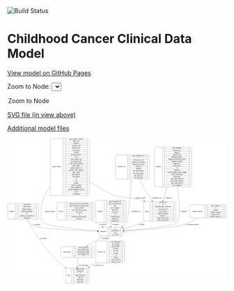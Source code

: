 <link rel='stylesheet' href="assets/style.css">
<link rel='stylesheet' href="https://unpkg.com/leaflet@1.5.1/dist/leaflet.css" integrity="sha512-xwE/Az9zrjBIphAcBb3F6JVqxf46+CDLwfLMHloNu6KEQCAWi6HcDUbeOfBIptF7tcCzusKFjFw2yuvEpDL9wQ==" crossorigin="">
<script type="text/javascript" src="https://code.jquery.com/jquery-3.2.1.min.js"></script>
<script type="text/javascript"  src="https://unpkg.com/leaflet@1.5.1/dist/leaflet.js"></script>
<script type="text/javascript" src="assets/actions.js"></script>

![Build Status](https://github.com/CBIIT/c3d-model/actions/workflows/model-test-and-deploy.yml/badge.svg)

# Childhood Cancer Clinical Data Model

[View model on GitHub Pages](https://cbiit.github.io/c3d-model/)


Zoom to Node: <select id="node_select">
  <option value="">Zoom to Node</option>
</select>
<div id="model"></div>

<p>
<a href="./model-desc/c3d-model.svg">SVG file (in view above)</a>
<p>
<a href="./model-desc">Additional model files</a>
<div id='graph' style='display:off;'>
<svg width="2298pt" height="1528pt"
 viewBox="0.00 0.00 2298.00 1528.00" xmlns="http://www.w3.org/2000/svg" xmlns:xlink="http://www.w3.org/1999/xlink">
<g id="graph0" class="graph" transform="scale(1 1) rotate(0) translate(4 1524)">
<title>Perl</title>
<polygon fill="#ffffff" stroke="transparent" points="-4,4 -4,-1524 2294,-1524 2294,4 -4,4"/>
<!-- synonym -->
<g id="node1" class="node">
<title>synonym</title>
<path fill="none" stroke="#000000" d="M12,-674C12,-674 313,-674 313,-674 319,-674 325,-680 325,-686 325,-686 325,-823 325,-823 325,-829 319,-835 313,-835 313,-835 12,-835 12,-835 6,-835 0,-829 0,-823 0,-823 0,-686 0,-686 0,-680 6,-674 12,-674"/>
<text text-anchor="middle" x="40" y="-750.8" font-family="Times,serif" font-size="14.00" fill="#000000">synonym</text>
<polyline fill="none" stroke="#000000" points="80,-674 80,-835 "/>
<text text-anchor="middle" x="90.5" y="-750.8" font-family="Times,serif" font-size="14.00" fill="#000000"> </text>
<polyline fill="none" stroke="#000000" points="101,-674 101,-835 "/>
<text text-anchor="middle" x="202.5" y="-819.8" font-family="Times,serif" font-size="14.00" fill="#000000">associated_id</text>
<polyline fill="none" stroke="#000000" points="101,-812 304,-812 "/>
<text text-anchor="middle" x="202.5" y="-796.8" font-family="Times,serif" font-size="14.00" fill="#000000">data_location</text>
<polyline fill="none" stroke="#000000" points="101,-789 304,-789 "/>
<text text-anchor="middle" x="202.5" y="-773.8" font-family="Times,serif" font-size="14.00" fill="#000000">domain_category</text>
<polyline fill="none" stroke="#000000" points="101,-766 304,-766 "/>
<text text-anchor="middle" x="202.5" y="-750.8" font-family="Times,serif" font-size="14.00" fill="#000000">domain_description</text>
<polyline fill="none" stroke="#000000" points="101,-743 304,-743 "/>
<text text-anchor="middle" x="202.5" y="-727.8" font-family="Times,serif" font-size="14.00" fill="#000000">id</text>
<polyline fill="none" stroke="#000000" points="101,-720 304,-720 "/>
<text text-anchor="middle" x="202.5" y="-704.8" font-family="Times,serif" font-size="14.00" fill="#000000">repository_of_synonym_id</text>
<polyline fill="none" stroke="#000000" points="101,-697 304,-697 "/>
<text text-anchor="middle" x="202.5" y="-681.8" font-family="Times,serif" font-size="14.00" fill="#000000">synonym_id</text>
<polyline fill="none" stroke="#000000" points="304,-674 304,-835 "/>
<text text-anchor="middle" x="314.5" y="-750.8" font-family="Times,serif" font-size="14.00" fill="#000000"> </text>
</g>
<!-- study -->
<g id="node2" class="node">
<title>study</title>
<path fill="none" stroke="#000000" d="M622,-.5C622,-.5 841,-.5 841,-.5 847,-.5 853,-6.5 853,-12.5 853,-12.5 853,-149.5 853,-149.5 853,-155.5 847,-161.5 841,-161.5 841,-161.5 622,-161.5 622,-161.5 616,-161.5 610,-155.5 610,-149.5 610,-149.5 610,-12.5 610,-12.5 610,-6.5 616,-.5 622,-.5"/>
<text text-anchor="middle" x="638" y="-77.3" font-family="Times,serif" font-size="14.00" fill="#000000">study</text>
<polyline fill="none" stroke="#000000" points="666,-.5 666,-161.5 "/>
<text text-anchor="middle" x="676.5" y="-77.3" font-family="Times,serif" font-size="14.00" fill="#000000"> </text>
<polyline fill="none" stroke="#000000" points="687,-.5 687,-161.5 "/>
<text text-anchor="middle" x="759.5" y="-146.3" font-family="Times,serif" font-size="14.00" fill="#000000">dbgap_accession</text>
<polyline fill="none" stroke="#000000" points="687,-138.5 832,-138.5 "/>
<text text-anchor="middle" x="759.5" y="-123.3" font-family="Times,serif" font-size="14.00" fill="#000000">external_url</text>
<polyline fill="none" stroke="#000000" points="687,-115.5 832,-115.5 "/>
<text text-anchor="middle" x="759.5" y="-100.3" font-family="Times,serif" font-size="14.00" fill="#000000">id</text>
<polyline fill="none" stroke="#000000" points="687,-92.5 832,-92.5 "/>
<text text-anchor="middle" x="759.5" y="-77.3" font-family="Times,serif" font-size="14.00" fill="#000000">study_description</text>
<polyline fill="none" stroke="#000000" points="687,-69.5 832,-69.5 "/>
<text text-anchor="middle" x="759.5" y="-54.3" font-family="Times,serif" font-size="14.00" fill="#000000">study_id</text>
<polyline fill="none" stroke="#000000" points="687,-46.5 832,-46.5 "/>
<text text-anchor="middle" x="759.5" y="-31.3" font-family="Times,serif" font-size="14.00" fill="#000000">study_name</text>
<polyline fill="none" stroke="#000000" points="687,-23.5 832,-23.5 "/>
<text text-anchor="middle" x="759.5" y="-8.3" font-family="Times,serif" font-size="14.00" fill="#000000">study_status</text>
<polyline fill="none" stroke="#000000" points="832,-.5 832,-161.5 "/>
<text text-anchor="middle" x="842.5" y="-77.3" font-family="Times,serif" font-size="14.00" fill="#000000"> </text>
</g>
<!-- synonym&#45;&gt;study -->
<g id="edge8" class="edge">
<title>synonym&#45;&gt;study</title>
<path fill="none" stroke="#000000" d="M200.1692,-673.9209C211.6288,-651.4398 224.8321,-627.3394 238.5,-606 358.3394,-418.8974 386.9687,-366.6183 547.5,-213 564.152,-197.065 582.8268,-181.506 601.7245,-166.9863"/>
<polygon fill="#000000" stroke="#000000" points="603.985,-169.6645 609.832,-160.8292 599.7514,-164.0899 603.985,-169.6645"/>
<text text-anchor="middle" x="373" y="-465.8" font-family="Times,serif" font-size="14.00" fill="#000000">of_synonym</text>
</g>
<!-- participant -->
<g id="node6" class="node">
<title>participant</title>
<path fill="none" stroke="#000000" d="M965,-495.5C965,-495.5 1196,-495.5 1196,-495.5 1202,-495.5 1208,-501.5 1208,-507.5 1208,-507.5 1208,-575.5 1208,-575.5 1208,-581.5 1202,-587.5 1196,-587.5 1196,-587.5 965,-587.5 965,-587.5 959,-587.5 953,-581.5 953,-575.5 953,-575.5 953,-507.5 953,-507.5 953,-501.5 959,-495.5 965,-495.5"/>
<text text-anchor="middle" x="1001" y="-537.8" font-family="Times,serif" font-size="14.00" fill="#000000">participant</text>
<polyline fill="none" stroke="#000000" points="1049,-495.5 1049,-587.5 "/>
<text text-anchor="middle" x="1059.5" y="-537.8" font-family="Times,serif" font-size="14.00" fill="#000000"> </text>
<polyline fill="none" stroke="#000000" points="1070,-495.5 1070,-587.5 "/>
<text text-anchor="middle" x="1128.5" y="-572.3" font-family="Times,serif" font-size="14.00" fill="#000000">id</text>
<polyline fill="none" stroke="#000000" points="1070,-564.5 1187,-564.5 "/>
<text text-anchor="middle" x="1128.5" y="-549.3" font-family="Times,serif" font-size="14.00" fill="#000000">participant_id</text>
<polyline fill="none" stroke="#000000" points="1070,-541.5 1187,-541.5 "/>
<text text-anchor="middle" x="1128.5" y="-526.3" font-family="Times,serif" font-size="14.00" fill="#000000">race</text>
<polyline fill="none" stroke="#000000" points="1070,-518.5 1187,-518.5 "/>
<text text-anchor="middle" x="1128.5" y="-503.3" font-family="Times,serif" font-size="14.00" fill="#000000">sex_at_birth</text>
<polyline fill="none" stroke="#000000" points="1187,-495.5 1187,-587.5 "/>
<text text-anchor="middle" x="1197.5" y="-537.8" font-family="Times,serif" font-size="14.00" fill="#000000"> </text>
</g>
<!-- synonym&#45;&gt;participant -->
<g id="edge9" class="edge">
<title>synonym&#45;&gt;participant</title>
<path fill="none" stroke="#000000" d="M198.2129,-673.7459C213.8247,-647.7724 234.7766,-621.6826 261.5,-606 318.6385,-572.4684 724.2553,-553.634 942.4118,-545.826"/>
<polygon fill="#000000" stroke="#000000" points="942.7868,-549.315 952.6564,-545.4625 942.5386,-542.3194 942.7868,-549.315"/>
<text text-anchor="middle" x="304" y="-609.8" font-family="Times,serif" font-size="14.00" fill="#000000">of_synonym</text>
</g>
<!-- treatment_response -->
<g id="node3" class="node">
<title>treatment_response</title>
<path fill="none" stroke="#000000" d="M1917,-685.5C1917,-685.5 2278,-685.5 2278,-685.5 2284,-685.5 2290,-691.5 2290,-697.5 2290,-697.5 2290,-811.5 2290,-811.5 2290,-817.5 2284,-823.5 2278,-823.5 2278,-823.5 1917,-823.5 1917,-823.5 1911,-823.5 1905,-817.5 1905,-811.5 1905,-811.5 1905,-697.5 1905,-697.5 1905,-691.5 1911,-685.5 1917,-685.5"/>
<text text-anchor="middle" x="1985.5" y="-750.8" font-family="Times,serif" font-size="14.00" fill="#000000">treatment_response</text>
<polyline fill="none" stroke="#000000" points="2066,-685.5 2066,-823.5 "/>
<text text-anchor="middle" x="2076.5" y="-750.8" font-family="Times,serif" font-size="14.00" fill="#000000"> </text>
<polyline fill="none" stroke="#000000" points="2087,-685.5 2087,-823.5 "/>
<text text-anchor="middle" x="2178" y="-808.3" font-family="Times,serif" font-size="14.00" fill="#000000">age_at_response</text>
<polyline fill="none" stroke="#000000" points="2087,-800.5 2269,-800.5 "/>
<text text-anchor="middle" x="2178" y="-785.3" font-family="Times,serif" font-size="14.00" fill="#000000">id</text>
<polyline fill="none" stroke="#000000" points="2087,-777.5 2269,-777.5 "/>
<text text-anchor="middle" x="2178" y="-762.3" font-family="Times,serif" font-size="14.00" fill="#000000">response</text>
<polyline fill="none" stroke="#000000" points="2087,-754.5 2269,-754.5 "/>
<text text-anchor="middle" x="2178" y="-739.3" font-family="Times,serif" font-size="14.00" fill="#000000">response_category</text>
<polyline fill="none" stroke="#000000" points="2087,-731.5 2269,-731.5 "/>
<text text-anchor="middle" x="2178" y="-716.3" font-family="Times,serif" font-size="14.00" fill="#000000">response_system</text>
<polyline fill="none" stroke="#000000" points="2087,-708.5 2269,-708.5 "/>
<text text-anchor="middle" x="2178" y="-693.3" font-family="Times,serif" font-size="14.00" fill="#000000">treatment_response_id</text>
<polyline fill="none" stroke="#000000" points="2269,-685.5 2269,-823.5 "/>
<text text-anchor="middle" x="2279.5" y="-750.8" font-family="Times,serif" font-size="14.00" fill="#000000"> </text>
</g>
<!-- treatment_response&#45;&gt;participant -->
<g id="edge4" class="edge">
<title>treatment_response&#45;&gt;participant</title>
<path fill="none" stroke="#000000" d="M1993.6531,-685.35C1941.3682,-654.5971 1875.5962,-621.811 1811.5,-606 1702.6954,-579.1604 1398.2189,-558.7493 1218.3861,-548.6063"/>
<polygon fill="#000000" stroke="#000000" points="1218.5027,-545.1074 1208.3225,-548.0421 1218.1108,-552.0965 1218.5027,-545.1074"/>
<text text-anchor="middle" x="1935.5" y="-609.8" font-family="Times,serif" font-size="14.00" fill="#000000">of_treatment_response</text>
</g>
<!-- genetic_analysis -->
<g id="node4" class="node">
<title>genetic_analysis</title>
<path fill="none" stroke="#000000" d="M458.5,-921.5C458.5,-921.5 842.5,-921.5 842.5,-921.5 848.5,-921.5 854.5,-927.5 854.5,-933.5 854.5,-933.5 854.5,-1507.5 854.5,-1507.5 854.5,-1513.5 848.5,-1519.5 842.5,-1519.5 842.5,-1519.5 458.5,-1519.5 458.5,-1519.5 452.5,-1519.5 446.5,-1513.5 446.5,-1507.5 446.5,-1507.5 446.5,-933.5 446.5,-933.5 446.5,-927.5 452.5,-921.5 458.5,-921.5"/>
<text text-anchor="middle" x="514" y="-1216.8" font-family="Times,serif" font-size="14.00" fill="#000000">genetic_analysis</text>
<polyline fill="none" stroke="#000000" points="581.5,-921.5 581.5,-1519.5 "/>
<text text-anchor="middle" x="592" y="-1216.8" font-family="Times,serif" font-size="14.00" fill="#000000"> </text>
<polyline fill="none" stroke="#000000" points="602.5,-921.5 602.5,-1519.5 "/>
<text text-anchor="middle" x="718" y="-1504.3" font-family="Times,serif" font-size="14.00" fill="#000000">age_at_genetic_analysis</text>
<polyline fill="none" stroke="#000000" points="602.5,-1496.5 833.5,-1496.5 "/>
<text text-anchor="middle" x="718" y="-1481.3" font-family="Times,serif" font-size="14.00" fill="#000000">allelic_ratio</text>
<polyline fill="none" stroke="#000000" points="602.5,-1473.5 833.5,-1473.5 "/>
<text text-anchor="middle" x="718" y="-1458.3" font-family="Times,serif" font-size="14.00" fill="#000000">alteration</text>
<polyline fill="none" stroke="#000000" points="602.5,-1450.5 833.5,-1450.5 "/>
<text text-anchor="middle" x="718" y="-1435.3" font-family="Times,serif" font-size="14.00" fill="#000000">alteration_effect</text>
<polyline fill="none" stroke="#000000" points="602.5,-1427.5 833.5,-1427.5 "/>
<text text-anchor="middle" x="718" y="-1412.3" font-family="Times,serif" font-size="14.00" fill="#000000">alteration_type</text>
<polyline fill="none" stroke="#000000" points="602.5,-1404.5 833.5,-1404.5 "/>
<text text-anchor="middle" x="718" y="-1389.3" font-family="Times,serif" font-size="14.00" fill="#000000">chromosome</text>
<polyline fill="none" stroke="#000000" points="602.5,-1381.5 833.5,-1381.5 "/>
<text text-anchor="middle" x="718" y="-1366.3" font-family="Times,serif" font-size="14.00" fill="#000000">cytoband</text>
<polyline fill="none" stroke="#000000" points="602.5,-1358.5 833.5,-1358.5 "/>
<text text-anchor="middle" x="718" y="-1343.3" font-family="Times,serif" font-size="14.00" fill="#000000">dna_index_numeric</text>
<polyline fill="none" stroke="#000000" points="602.5,-1335.5 833.5,-1335.5 "/>
<text text-anchor="middle" x="718" y="-1320.3" font-family="Times,serif" font-size="14.00" fill="#000000">exon</text>
<polyline fill="none" stroke="#000000" points="602.5,-1312.5 833.5,-1312.5 "/>
<text text-anchor="middle" x="718" y="-1297.3" font-family="Times,serif" font-size="14.00" fill="#000000">fusion_partner_exon</text>
<polyline fill="none" stroke="#000000" points="602.5,-1289.5 833.5,-1289.5 "/>
<text text-anchor="middle" x="718" y="-1274.3" font-family="Times,serif" font-size="14.00" fill="#000000">fusion_partner_gene</text>
<polyline fill="none" stroke="#000000" points="602.5,-1266.5 833.5,-1266.5 "/>
<text text-anchor="middle" x="718" y="-1251.3" font-family="Times,serif" font-size="14.00" fill="#000000">fusion_partner_transcript</text>
<polyline fill="none" stroke="#000000" points="602.5,-1243.5 833.5,-1243.5 "/>
<text text-anchor="middle" x="718" y="-1228.3" font-family="Times,serif" font-size="14.00" fill="#000000">gene_symbol</text>
<polyline fill="none" stroke="#000000" points="602.5,-1220.5 833.5,-1220.5 "/>
<text text-anchor="middle" x="718" y="-1205.3" font-family="Times,serif" font-size="14.00" fill="#000000">genetic_analysis_id</text>
<polyline fill="none" stroke="#000000" points="602.5,-1197.5 833.5,-1197.5 "/>
<text text-anchor="middle" x="718" y="-1182.3" font-family="Times,serif" font-size="14.00" fill="#000000">genomic_source_category</text>
<polyline fill="none" stroke="#000000" points="602.5,-1174.5 833.5,-1174.5 "/>
<text text-anchor="middle" x="718" y="-1159.3" font-family="Times,serif" font-size="14.00" fill="#000000">hgvs_coding</text>
<polyline fill="none" stroke="#000000" points="602.5,-1151.5 833.5,-1151.5 "/>
<text text-anchor="middle" x="718" y="-1136.3" font-family="Times,serif" font-size="14.00" fill="#000000">hgvs_genome</text>
<polyline fill="none" stroke="#000000" points="602.5,-1128.5 833.5,-1128.5 "/>
<text text-anchor="middle" x="718" y="-1113.3" font-family="Times,serif" font-size="14.00" fill="#000000">hgvs_protein</text>
<polyline fill="none" stroke="#000000" points="602.5,-1105.5 833.5,-1105.5 "/>
<text text-anchor="middle" x="718" y="-1090.3" font-family="Times,serif" font-size="14.00" fill="#000000">id</text>
<polyline fill="none" stroke="#000000" points="602.5,-1082.5 833.5,-1082.5 "/>
<text text-anchor="middle" x="718" y="-1067.3" font-family="Times,serif" font-size="14.00" fill="#000000">iscn</text>
<polyline fill="none" stroke="#000000" points="602.5,-1059.5 833.5,-1059.5 "/>
<text text-anchor="middle" x="718" y="-1044.3" font-family="Times,serif" font-size="14.00" fill="#000000">method</text>
<polyline fill="none" stroke="#000000" points="602.5,-1036.5 833.5,-1036.5 "/>
<text text-anchor="middle" x="718" y="-1021.3" font-family="Times,serif" font-size="14.00" fill="#000000">reference_genome</text>
<polyline fill="none" stroke="#000000" points="602.5,-1013.5 833.5,-1013.5 "/>
<text text-anchor="middle" x="718" y="-998.3" font-family="Times,serif" font-size="14.00" fill="#000000">reported_significance</text>
<polyline fill="none" stroke="#000000" points="602.5,-990.5 833.5,-990.5 "/>
<text text-anchor="middle" x="718" y="-975.3" font-family="Times,serif" font-size="14.00" fill="#000000">reported_significance_system</text>
<polyline fill="none" stroke="#000000" points="602.5,-967.5 833.5,-967.5 "/>
<text text-anchor="middle" x="718" y="-952.3" font-family="Times,serif" font-size="14.00" fill="#000000">result</text>
<polyline fill="none" stroke="#000000" points="602.5,-944.5 833.5,-944.5 "/>
<text text-anchor="middle" x="718" y="-929.3" font-family="Times,serif" font-size="14.00" fill="#000000">+ 6 properties</text>
<polyline fill="none" stroke="#000000" points="833.5,-921.5 833.5,-1519.5 "/>
<text text-anchor="middle" x="844" y="-1216.8" font-family="Times,serif" font-size="14.00" fill="#000000"> </text>
</g>
<!-- genetic_analysis&#45;&gt;participant -->
<g id="edge12" class="edge">
<title>genetic_analysis&#45;&gt;participant</title>
<path fill="none" stroke="#000000" d="M446.1914,-1011.0397C414.7362,-967.5114 386.9516,-919.6679 369.5,-870 352.4831,-821.5693 335.7575,-677.6854 369.5,-639 406.5541,-596.5178 746.5566,-565.373 942.6522,-550.7672"/>
<polygon fill="#000000" stroke="#000000" points="943.0334,-554.2486 952.7479,-550.0204 942.5169,-547.2677 943.0334,-554.2486"/>
<text text-anchor="middle" x="439.5" y="-750.8" font-family="Times,serif" font-size="14.00" fill="#000000">of_genetic_analysis</text>
</g>
<!-- sample -->
<g id="node12" class="node">
<title>sample</title>
<path fill="none" stroke="#000000" d="M1435.5,-651C1435.5,-651 1749.5,-651 1749.5,-651 1755.5,-651 1761.5,-657 1761.5,-663 1761.5,-663 1761.5,-846 1761.5,-846 1761.5,-852 1755.5,-858 1749.5,-858 1749.5,-858 1435.5,-858 1435.5,-858 1429.5,-858 1423.5,-852 1423.5,-846 1423.5,-846 1423.5,-663 1423.5,-663 1423.5,-657 1429.5,-651 1435.5,-651"/>
<text text-anchor="middle" x="1457.5" y="-750.8" font-family="Times,serif" font-size="14.00" fill="#000000">sample</text>
<polyline fill="none" stroke="#000000" points="1491.5,-651 1491.5,-858 "/>
<text text-anchor="middle" x="1502" y="-750.8" font-family="Times,serif" font-size="14.00" fill="#000000"> </text>
<polyline fill="none" stroke="#000000" points="1512.5,-651 1512.5,-858 "/>
<text text-anchor="middle" x="1626.5" y="-842.8" font-family="Times,serif" font-size="14.00" fill="#000000">anatomic_site</text>
<polyline fill="none" stroke="#000000" points="1512.5,-835 1740.5,-835 "/>
<text text-anchor="middle" x="1626.5" y="-819.8" font-family="Times,serif" font-size="14.00" fill="#000000">id</text>
<polyline fill="none" stroke="#000000" points="1512.5,-812 1740.5,-812 "/>
<text text-anchor="middle" x="1626.5" y="-796.8" font-family="Times,serif" font-size="14.00" fill="#000000">participant_age_at_collection</text>
<polyline fill="none" stroke="#000000" points="1512.5,-789 1740.5,-789 "/>
<text text-anchor="middle" x="1626.5" y="-773.8" font-family="Times,serif" font-size="14.00" fill="#000000">percent_necrosis</text>
<polyline fill="none" stroke="#000000" points="1512.5,-766 1740.5,-766 "/>
<text text-anchor="middle" x="1626.5" y="-750.8" font-family="Times,serif" font-size="14.00" fill="#000000">percent_tumor</text>
<polyline fill="none" stroke="#000000" points="1512.5,-743 1740.5,-743 "/>
<text text-anchor="middle" x="1626.5" y="-727.8" font-family="Times,serif" font-size="14.00" fill="#000000">sample_description</text>
<polyline fill="none" stroke="#000000" points="1512.5,-720 1740.5,-720 "/>
<text text-anchor="middle" x="1626.5" y="-704.8" font-family="Times,serif" font-size="14.00" fill="#000000">sample_id</text>
<polyline fill="none" stroke="#000000" points="1512.5,-697 1740.5,-697 "/>
<text text-anchor="middle" x="1626.5" y="-681.8" font-family="Times,serif" font-size="14.00" fill="#000000">sample_tumor_status</text>
<polyline fill="none" stroke="#000000" points="1512.5,-674 1740.5,-674 "/>
<text text-anchor="middle" x="1626.5" y="-658.8" font-family="Times,serif" font-size="14.00" fill="#000000">tumor_classification</text>
<polyline fill="none" stroke="#000000" points="1740.5,-651 1740.5,-858 "/>
<text text-anchor="middle" x="1751" y="-750.8" font-family="Times,serif" font-size="14.00" fill="#000000"> </text>
</g>
<!-- genetic_analysis&#45;&gt;sample -->
<g id="edge13" class="edge">
<title>genetic_analysis&#45;&gt;sample</title>
<path fill="none" stroke="#000000" d="M854.5247,-1065.7646C933.8551,-1012.4028 1027.8473,-957.0443 1120.5,-921 1181.2775,-897.356 1348.6714,-893.512 1409.5,-870 1415.5367,-867.6666 1421.5896,-865.1243 1427.6292,-862.4117"/>
<polygon fill="#000000" stroke="#000000" points="1429.5072,-865.3988 1437.1048,-858.0145 1426.5606,-859.0492 1429.5072,-865.3988"/>
<text text-anchor="middle" x="1388.5" y="-891.8" font-family="Times,serif" font-size="14.00" fill="#000000">of_genetic_analysis</text>
</g>
<!-- survival -->
<g id="node5" class="node">
<title>survival</title>
<path fill="none" stroke="#000000" d="M531,-662.5C531,-662.5 892,-662.5 892,-662.5 898,-662.5 904,-668.5 904,-674.5 904,-674.5 904,-834.5 904,-834.5 904,-840.5 898,-846.5 892,-846.5 892,-846.5 531,-846.5 531,-846.5 525,-846.5 519,-840.5 519,-834.5 519,-834.5 519,-674.5 519,-674.5 519,-668.5 525,-662.5 531,-662.5"/>
<text text-anchor="middle" x="556" y="-750.8" font-family="Times,serif" font-size="14.00" fill="#000000">survival</text>
<polyline fill="none" stroke="#000000" points="593,-662.5 593,-846.5 "/>
<text text-anchor="middle" x="603.5" y="-750.8" font-family="Times,serif" font-size="14.00" fill="#000000"> </text>
<polyline fill="none" stroke="#000000" points="614,-662.5 614,-846.5 "/>
<text text-anchor="middle" x="748.5" y="-831.3" font-family="Times,serif" font-size="14.00" fill="#000000">age_at_event_free_survival_status</text>
<polyline fill="none" stroke="#000000" points="614,-823.5 883,-823.5 "/>
<text text-anchor="middle" x="748.5" y="-808.3" font-family="Times,serif" font-size="14.00" fill="#000000">age_at_last_known_survival_status</text>
<polyline fill="none" stroke="#000000" points="614,-800.5 883,-800.5 "/>
<text text-anchor="middle" x="748.5" y="-785.3" font-family="Times,serif" font-size="14.00" fill="#000000">cause_of_death</text>
<polyline fill="none" stroke="#000000" points="614,-777.5 883,-777.5 "/>
<text text-anchor="middle" x="748.5" y="-762.3" font-family="Times,serif" font-size="14.00" fill="#000000">event_free_survival_status</text>
<polyline fill="none" stroke="#000000" points="614,-754.5 883,-754.5 "/>
<text text-anchor="middle" x="748.5" y="-739.3" font-family="Times,serif" font-size="14.00" fill="#000000">first_event</text>
<polyline fill="none" stroke="#000000" points="614,-731.5 883,-731.5 "/>
<text text-anchor="middle" x="748.5" y="-716.3" font-family="Times,serif" font-size="14.00" fill="#000000">id</text>
<polyline fill="none" stroke="#000000" points="614,-708.5 883,-708.5 "/>
<text text-anchor="middle" x="748.5" y="-693.3" font-family="Times,serif" font-size="14.00" fill="#000000">last_known_survival_status</text>
<polyline fill="none" stroke="#000000" points="614,-685.5 883,-685.5 "/>
<text text-anchor="middle" x="748.5" y="-670.3" font-family="Times,serif" font-size="14.00" fill="#000000">survival_id</text>
<polyline fill="none" stroke="#000000" points="883,-662.5 883,-846.5 "/>
<text text-anchor="middle" x="893.5" y="-750.8" font-family="Times,serif" font-size="14.00" fill="#000000"> </text>
</g>
<!-- survival&#45;&gt;participant -->
<g id="edge10" class="edge">
<title>survival&#45;&gt;participant</title>
<path fill="none" stroke="#000000" d="M870.9346,-662.4687C912.2634,-638.6122 955.3018,-613.7689 991.5461,-592.8474"/>
<polygon fill="#000000" stroke="#000000" points="993.6982,-595.6464 1000.6092,-587.6158 990.1987,-589.5839 993.6982,-595.6464"/>
<text text-anchor="middle" x="1000" y="-609.8" font-family="Times,serif" font-size="14.00" fill="#000000">of_survival</text>
</g>
<!-- consent_group -->
<g id="node10" class="node">
<title>consent_group</title>
<path fill="none" stroke="#000000" d="M569,-271C569,-271 894,-271 894,-271 900,-271 906,-277 906,-283 906,-283 906,-374 906,-374 906,-380 900,-386 894,-386 894,-386 569,-386 569,-386 563,-386 557,-380 557,-374 557,-374 557,-283 557,-283 557,-277 563,-271 569,-271"/>
<text text-anchor="middle" x="618" y="-324.8" font-family="Times,serif" font-size="14.00" fill="#000000">consent_group</text>
<polyline fill="none" stroke="#000000" points="679,-271 679,-386 "/>
<text text-anchor="middle" x="689.5" y="-324.8" font-family="Times,serif" font-size="14.00" fill="#000000"> </text>
<polyline fill="none" stroke="#000000" points="700,-271 700,-386 "/>
<text text-anchor="middle" x="792.5" y="-370.8" font-family="Times,serif" font-size="14.00" fill="#000000">consent_group_id</text>
<polyline fill="none" stroke="#000000" points="700,-363 885,-363 "/>
<text text-anchor="middle" x="792.5" y="-347.8" font-family="Times,serif" font-size="14.00" fill="#000000">consent_group_name</text>
<polyline fill="none" stroke="#000000" points="700,-340 885,-340 "/>
<text text-anchor="middle" x="792.5" y="-324.8" font-family="Times,serif" font-size="14.00" fill="#000000">consent_group_number</text>
<polyline fill="none" stroke="#000000" points="700,-317 885,-317 "/>
<text text-anchor="middle" x="792.5" y="-301.8" font-family="Times,serif" font-size="14.00" fill="#000000">consent_group_suffix</text>
<polyline fill="none" stroke="#000000" points="700,-294 885,-294 "/>
<text text-anchor="middle" x="792.5" y="-278.8" font-family="Times,serif" font-size="14.00" fill="#000000">id</text>
<polyline fill="none" stroke="#000000" points="885,-271 885,-386 "/>
<text text-anchor="middle" x="895.5" y="-324.8" font-family="Times,serif" font-size="14.00" fill="#000000"> </text>
</g>
<!-- participant&#45;&gt;consent_group -->
<g id="edge3" class="edge">
<title>participant&#45;&gt;consent_group</title>
<path fill="none" stroke="#000000" d="M1001.3505,-495.3107C974.0546,-479.2279 943.3478,-460.9638 915.5,-444 888.0335,-427.2684 858.4499,-408.8684 831.207,-391.7678"/>
<polygon fill="#000000" stroke="#000000" points="832.7791,-388.6221 822.4498,-386.2651 829.0548,-394.5491 832.7791,-388.6221"/>
<text text-anchor="middle" x="1020" y="-465.8" font-family="Times,serif" font-size="14.00" fill="#000000">of_participant</text>
</g>
<!-- treatment -->
<g id="node7" class="node">
<title>treatment</title>
<path fill="none" stroke="#000000" d="M934.5,-639.5C934.5,-639.5 1226.5,-639.5 1226.5,-639.5 1232.5,-639.5 1238.5,-645.5 1238.5,-651.5 1238.5,-651.5 1238.5,-857.5 1238.5,-857.5 1238.5,-863.5 1232.5,-869.5 1226.5,-869.5 1226.5,-869.5 934.5,-869.5 934.5,-869.5 928.5,-869.5 922.5,-863.5 922.5,-857.5 922.5,-857.5 922.5,-651.5 922.5,-651.5 922.5,-645.5 928.5,-639.5 934.5,-639.5"/>
<text text-anchor="middle" x="967" y="-750.8" font-family="Times,serif" font-size="14.00" fill="#000000">treatment</text>
<polyline fill="none" stroke="#000000" points="1011.5,-639.5 1011.5,-869.5 "/>
<text text-anchor="middle" x="1022" y="-750.8" font-family="Times,serif" font-size="14.00" fill="#000000"> </text>
<polyline fill="none" stroke="#000000" points="1032.5,-639.5 1032.5,-869.5 "/>
<text text-anchor="middle" x="1125" y="-854.3" font-family="Times,serif" font-size="14.00" fill="#000000">age_at_treatment_end</text>
<polyline fill="none" stroke="#000000" points="1032.5,-846.5 1217.5,-846.5 "/>
<text text-anchor="middle" x="1125" y="-831.3" font-family="Times,serif" font-size="14.00" fill="#000000">age_at_treatment_start</text>
<polyline fill="none" stroke="#000000" points="1032.5,-823.5 1217.5,-823.5 "/>
<text text-anchor="middle" x="1125" y="-808.3" font-family="Times,serif" font-size="14.00" fill="#000000">dose</text>
<polyline fill="none" stroke="#000000" points="1032.5,-800.5 1217.5,-800.5 "/>
<text text-anchor="middle" x="1125" y="-785.3" font-family="Times,serif" font-size="14.00" fill="#000000">dose_frequency</text>
<polyline fill="none" stroke="#000000" points="1032.5,-777.5 1217.5,-777.5 "/>
<text text-anchor="middle" x="1125" y="-762.3" font-family="Times,serif" font-size="14.00" fill="#000000">dose_route</text>
<polyline fill="none" stroke="#000000" points="1032.5,-754.5 1217.5,-754.5 "/>
<text text-anchor="middle" x="1125" y="-739.3" font-family="Times,serif" font-size="14.00" fill="#000000">dose_unit</text>
<polyline fill="none" stroke="#000000" points="1032.5,-731.5 1217.5,-731.5 "/>
<text text-anchor="middle" x="1125" y="-716.3" font-family="Times,serif" font-size="14.00" fill="#000000">id</text>
<polyline fill="none" stroke="#000000" points="1032.5,-708.5 1217.5,-708.5 "/>
<text text-anchor="middle" x="1125" y="-693.3" font-family="Times,serif" font-size="14.00" fill="#000000">treatment_agent</text>
<polyline fill="none" stroke="#000000" points="1032.5,-685.5 1217.5,-685.5 "/>
<text text-anchor="middle" x="1125" y="-670.3" font-family="Times,serif" font-size="14.00" fill="#000000">treatment_id</text>
<polyline fill="none" stroke="#000000" points="1032.5,-662.5 1217.5,-662.5 "/>
<text text-anchor="middle" x="1125" y="-647.3" font-family="Times,serif" font-size="14.00" fill="#000000">treatment_type</text>
<polyline fill="none" stroke="#000000" points="1217.5,-639.5 1217.5,-869.5 "/>
<text text-anchor="middle" x="1228" y="-750.8" font-family="Times,serif" font-size="14.00" fill="#000000"> </text>
</g>
<!-- treatment&#45;&gt;participant -->
<g id="edge6" class="edge">
<title>treatment&#45;&gt;participant</title>
<path fill="none" stroke="#000000" d="M1080.5,-639.2724C1080.5,-624.8861 1080.5,-610.7136 1080.5,-597.8145"/>
<polygon fill="#000000" stroke="#000000" points="1084.0001,-597.7629 1080.5,-587.7629 1077.0001,-597.763 1084.0001,-597.7629"/>
<text text-anchor="middle" x="1127.5" y="-609.8" font-family="Times,serif" font-size="14.00" fill="#000000">of_treatment</text>
</g>
<!-- diagnosis -->
<g id="node8" class="node">
<title>diagnosis</title>
<path fill="none" stroke="#000000" d="M1549,-1013.5C1549,-1013.5 1914,-1013.5 1914,-1013.5 1920,-1013.5 1926,-1019.5 1926,-1025.5 1926,-1025.5 1926,-1415.5 1926,-1415.5 1926,-1421.5 1920,-1427.5 1914,-1427.5 1914,-1427.5 1549,-1427.5 1549,-1427.5 1543,-1427.5 1537,-1421.5 1537,-1415.5 1537,-1415.5 1537,-1025.5 1537,-1025.5 1537,-1019.5 1543,-1013.5 1549,-1013.5"/>
<text text-anchor="middle" x="1579" y="-1216.8" font-family="Times,serif" font-size="14.00" fill="#000000">diagnosis</text>
<polyline fill="none" stroke="#000000" points="1621,-1013.5 1621,-1427.5 "/>
<text text-anchor="middle" x="1631.5" y="-1216.8" font-family="Times,serif" font-size="14.00" fill="#000000"> </text>
<polyline fill="none" stroke="#000000" points="1642,-1013.5 1642,-1427.5 "/>
<text text-anchor="middle" x="1773.5" y="-1412.3" font-family="Times,serif" font-size="14.00" fill="#000000">age_at_diagnosis</text>
<polyline fill="none" stroke="#000000" points="1642,-1404.5 1905,-1404.5 "/>
<text text-anchor="middle" x="1773.5" y="-1389.3" font-family="Times,serif" font-size="14.00" fill="#000000">anatomic_site</text>
<polyline fill="none" stroke="#000000" points="1642,-1381.5 1905,-1381.5 "/>
<text text-anchor="middle" x="1773.5" y="-1366.3" font-family="Times,serif" font-size="14.00" fill="#000000">diagnosis</text>
<polyline fill="none" stroke="#000000" points="1642,-1358.5 1905,-1358.5 "/>
<text text-anchor="middle" x="1773.5" y="-1343.3" font-family="Times,serif" font-size="14.00" fill="#000000">diagnosis_basis</text>
<polyline fill="none" stroke="#000000" points="1642,-1335.5 1905,-1335.5 "/>
<text text-anchor="middle" x="1773.5" y="-1320.3" font-family="Times,serif" font-size="14.00" fill="#000000">diagnosis_category</text>
<polyline fill="none" stroke="#000000" points="1642,-1312.5 1905,-1312.5 "/>
<text text-anchor="middle" x="1773.5" y="-1297.3" font-family="Times,serif" font-size="14.00" fill="#000000">diagnosis_classification_system</text>
<polyline fill="none" stroke="#000000" points="1642,-1289.5 1905,-1289.5 "/>
<text text-anchor="middle" x="1773.5" y="-1274.3" font-family="Times,serif" font-size="14.00" fill="#000000">diagnosis_comment</text>
<polyline fill="none" stroke="#000000" points="1642,-1266.5 1905,-1266.5 "/>
<text text-anchor="middle" x="1773.5" y="-1251.3" font-family="Times,serif" font-size="14.00" fill="#000000">diagnosis_id</text>
<polyline fill="none" stroke="#000000" points="1642,-1243.5 1905,-1243.5 "/>
<text text-anchor="middle" x="1773.5" y="-1228.3" font-family="Times,serif" font-size="14.00" fill="#000000">disease_phase</text>
<polyline fill="none" stroke="#000000" points="1642,-1220.5 1905,-1220.5 "/>
<text text-anchor="middle" x="1773.5" y="-1205.3" font-family="Times,serif" font-size="14.00" fill="#000000">id</text>
<polyline fill="none" stroke="#000000" points="1642,-1197.5 1905,-1197.5 "/>
<text text-anchor="middle" x="1773.5" y="-1182.3" font-family="Times,serif" font-size="14.00" fill="#000000">laterality</text>
<polyline fill="none" stroke="#000000" points="1642,-1174.5 1905,-1174.5 "/>
<text text-anchor="middle" x="1773.5" y="-1159.3" font-family="Times,serif" font-size="14.00" fill="#000000">toronto_childhood_cancer_staging</text>
<polyline fill="none" stroke="#000000" points="1642,-1151.5 1905,-1151.5 "/>
<text text-anchor="middle" x="1773.5" y="-1136.3" font-family="Times,serif" font-size="14.00" fill="#000000">tumor_classification</text>
<polyline fill="none" stroke="#000000" points="1642,-1128.5 1905,-1128.5 "/>
<text text-anchor="middle" x="1773.5" y="-1113.3" font-family="Times,serif" font-size="14.00" fill="#000000">tumor_grade</text>
<polyline fill="none" stroke="#000000" points="1642,-1105.5 1905,-1105.5 "/>
<text text-anchor="middle" x="1773.5" y="-1090.3" font-family="Times,serif" font-size="14.00" fill="#000000">tumor_stage_clinical_m</text>
<polyline fill="none" stroke="#000000" points="1642,-1082.5 1905,-1082.5 "/>
<text text-anchor="middle" x="1773.5" y="-1067.3" font-family="Times,serif" font-size="14.00" fill="#000000">tumor_stage_clinical_n</text>
<polyline fill="none" stroke="#000000" points="1642,-1059.5 1905,-1059.5 "/>
<text text-anchor="middle" x="1773.5" y="-1044.3" font-family="Times,serif" font-size="14.00" fill="#000000">tumor_stage_clinical_t</text>
<polyline fill="none" stroke="#000000" points="1642,-1036.5 1905,-1036.5 "/>
<text text-anchor="middle" x="1773.5" y="-1021.3" font-family="Times,serif" font-size="14.00" fill="#000000">year_of_diagnosis</text>
<polyline fill="none" stroke="#000000" points="1905,-1013.5 1905,-1427.5 "/>
<text text-anchor="middle" x="1915.5" y="-1216.8" font-family="Times,serif" font-size="14.00" fill="#000000"> </text>
</g>
<!-- diagnosis&#45;&gt;participant -->
<g id="edge14" class="edge">
<title>diagnosis&#45;&gt;participant</title>
<path fill="none" stroke="#000000" d="M1775.1881,-1013.3035C1800.1512,-869.2728 1818.025,-693.7126 1770.5,-639 1734.8657,-597.9765 1409.4081,-566.5126 1218.4729,-551.3955"/>
<polygon fill="#000000" stroke="#000000" points="1218.5992,-547.8947 1208.3555,-550.5998 1218.0503,-554.8732 1218.5992,-547.8947"/>
<text text-anchor="middle" x="1844" y="-750.8" font-family="Times,serif" font-size="14.00" fill="#000000">of_diagnosis</text>
</g>
<!-- diagnosis&#45;&gt;sample -->
<g id="edge15" class="edge">
<title>diagnosis&#45;&gt;sample</title>
<path fill="none" stroke="#000000" d="M1669.7231,-1013.3918C1654.8258,-963.4483 1639.4492,-911.8981 1626.377,-868.0733"/>
<polygon fill="#000000" stroke="#000000" points="1629.6642,-866.8487 1623.4518,-858.2664 1622.9563,-868.8496 1629.6642,-866.8487"/>
<text text-anchor="middle" x="1678" y="-891.8" font-family="Times,serif" font-size="14.00" fill="#000000">of_diagnosis</text>
</g>
<!-- laboratory_test -->
<g id="node9" class="node">
<title>laboratory_test</title>
<path fill="none" stroke="#000000" d="M1141.5,-1094C1141.5,-1094 1473.5,-1094 1473.5,-1094 1479.5,-1094 1485.5,-1100 1485.5,-1106 1485.5,-1106 1485.5,-1335 1485.5,-1335 1485.5,-1341 1479.5,-1347 1473.5,-1347 1473.5,-1347 1141.5,-1347 1141.5,-1347 1135.5,-1347 1129.5,-1341 1129.5,-1335 1129.5,-1335 1129.5,-1106 1129.5,-1106 1129.5,-1100 1135.5,-1094 1141.5,-1094"/>
<text text-anchor="middle" x="1192.5" y="-1216.8" font-family="Times,serif" font-size="14.00" fill="#000000">laboratory_test</text>
<polyline fill="none" stroke="#000000" points="1255.5,-1094 1255.5,-1347 "/>
<text text-anchor="middle" x="1266" y="-1216.8" font-family="Times,serif" font-size="14.00" fill="#000000"> </text>
<polyline fill="none" stroke="#000000" points="1276.5,-1094 1276.5,-1347 "/>
<text text-anchor="middle" x="1370.5" y="-1331.8" font-family="Times,serif" font-size="14.00" fill="#000000">age_at_laboratory_test</text>
<polyline fill="none" stroke="#000000" points="1276.5,-1324 1464.5,-1324 "/>
<text text-anchor="middle" x="1370.5" y="-1308.8" font-family="Times,serif" font-size="14.00" fill="#000000">id</text>
<polyline fill="none" stroke="#000000" points="1276.5,-1301 1464.5,-1301 "/>
<text text-anchor="middle" x="1370.5" y="-1285.8" font-family="Times,serif" font-size="14.00" fill="#000000">laboratory_test_id</text>
<polyline fill="none" stroke="#000000" points="1276.5,-1278 1464.5,-1278 "/>
<text text-anchor="middle" x="1370.5" y="-1262.8" font-family="Times,serif" font-size="14.00" fill="#000000">laboratory_test_method</text>
<polyline fill="none" stroke="#000000" points="1276.5,-1255 1464.5,-1255 "/>
<text text-anchor="middle" x="1370.5" y="-1239.8" font-family="Times,serif" font-size="14.00" fill="#000000">laboratory_test_name</text>
<polyline fill="none" stroke="#000000" points="1276.5,-1232 1464.5,-1232 "/>
<text text-anchor="middle" x="1370.5" y="-1216.8" font-family="Times,serif" font-size="14.00" fill="#000000">sensitivity</text>
<polyline fill="none" stroke="#000000" points="1276.5,-1209 1464.5,-1209 "/>
<text text-anchor="middle" x="1370.5" y="-1193.8" font-family="Times,serif" font-size="14.00" fill="#000000">specimen</text>
<polyline fill="none" stroke="#000000" points="1276.5,-1186 1464.5,-1186 "/>
<text text-anchor="middle" x="1370.5" y="-1170.8" font-family="Times,serif" font-size="14.00" fill="#000000">test_result_modifier</text>
<polyline fill="none" stroke="#000000" points="1276.5,-1163 1464.5,-1163 "/>
<text text-anchor="middle" x="1370.5" y="-1147.8" font-family="Times,serif" font-size="14.00" fill="#000000">test_result_numeric</text>
<polyline fill="none" stroke="#000000" points="1276.5,-1140 1464.5,-1140 "/>
<text text-anchor="middle" x="1370.5" y="-1124.8" font-family="Times,serif" font-size="14.00" fill="#000000">test_result_text</text>
<polyline fill="none" stroke="#000000" points="1276.5,-1117 1464.5,-1117 "/>
<text text-anchor="middle" x="1370.5" y="-1101.8" font-family="Times,serif" font-size="14.00" fill="#000000">test_result_unit</text>
<polyline fill="none" stroke="#000000" points="1464.5,-1094 1464.5,-1347 "/>
<text text-anchor="middle" x="1475" y="-1216.8" font-family="Times,serif" font-size="14.00" fill="#000000"> </text>
</g>
<!-- laboratory_test&#45;&gt;participant -->
<g id="edge2" class="edge">
<title>laboratory_test&#45;&gt;participant</title>
<path fill="none" stroke="#000000" d="M1297.3608,-1093.9406C1283.6914,-928.6302 1259.6662,-657.8734 1247.5,-639 1235.8272,-620.892 1219.5129,-605.7358 1201.6175,-593.1894"/>
<polygon fill="#000000" stroke="#000000" points="1203.5495,-590.2709 1193.295,-587.6072 1199.6502,-596.0843 1203.5495,-590.2709"/>
<text text-anchor="middle" x="1342" y="-750.8" font-family="Times,serif" font-size="14.00" fill="#000000">of_laboratory_test</text>
</g>
<!-- laboratory_test&#45;&gt;sample -->
<g id="edge1" class="edge">
<title>laboratory_test&#45;&gt;sample</title>
<path fill="none" stroke="#000000" d="M1376.6941,-1093.7459C1411.8412,-1031.0269 1456.0098,-954.6644 1498.5,-888 1502.9897,-880.9559 1507.6914,-873.7646 1512.4967,-866.5532"/>
<polygon fill="#000000" stroke="#000000" points="1515.5126,-868.34 1518.1788,-858.0861 1509.7001,-864.4393 1515.5126,-868.34"/>
<text text-anchor="middle" x="1564" y="-891.8" font-family="Times,serif" font-size="14.00" fill="#000000">of_laboratory_test</text>
</g>
<!-- consent_group&#45;&gt;study -->
<g id="edge7" class="edge">
<title>consent_group&#45;&gt;study</title>
<path fill="none" stroke="#000000" d="M731.5,-270.7846C731.5,-241.3997 731.5,-204.9895 731.5,-171.9435"/>
<polygon fill="#000000" stroke="#000000" points="735.0001,-171.8072 731.5,-161.8073 728.0001,-171.8073 735.0001,-171.8072"/>
<text text-anchor="middle" x="795" y="-183.8" font-family="Times,serif" font-size="14.00" fill="#000000">of_consent_group</text>
</g>
<!-- reference_file -->
<g id="node11" class="node">
<title>reference_file</title>
<path fill="none" stroke="#000000" d="M936,-213.5C936,-213.5 1213,-213.5 1213,-213.5 1219,-213.5 1225,-219.5 1225,-225.5 1225,-225.5 1225,-431.5 1225,-431.5 1225,-437.5 1219,-443.5 1213,-443.5 1213,-443.5 936,-443.5 936,-443.5 930,-443.5 924,-437.5 924,-431.5 924,-431.5 924,-225.5 924,-225.5 924,-219.5 930,-213.5 936,-213.5"/>
<text text-anchor="middle" x="982" y="-324.8" font-family="Times,serif" font-size="14.00" fill="#000000">reference_file</text>
<polyline fill="none" stroke="#000000" points="1040,-213.5 1040,-443.5 "/>
<text text-anchor="middle" x="1050.5" y="-324.8" font-family="Times,serif" font-size="14.00" fill="#000000"> </text>
<polyline fill="none" stroke="#000000" points="1061,-213.5 1061,-443.5 "/>
<text text-anchor="middle" x="1132.5" y="-428.3" font-family="Times,serif" font-size="14.00" fill="#000000">dcf_indexd_guid</text>
<polyline fill="none" stroke="#000000" points="1061,-420.5 1204,-420.5 "/>
<text text-anchor="middle" x="1132.5" y="-405.3" font-family="Times,serif" font-size="14.00" fill="#000000">file_category</text>
<polyline fill="none" stroke="#000000" points="1061,-397.5 1204,-397.5 "/>
<text text-anchor="middle" x="1132.5" y="-382.3" font-family="Times,serif" font-size="14.00" fill="#000000">file_description</text>
<polyline fill="none" stroke="#000000" points="1061,-374.5 1204,-374.5 "/>
<text text-anchor="middle" x="1132.5" y="-359.3" font-family="Times,serif" font-size="14.00" fill="#000000">file_name</text>
<polyline fill="none" stroke="#000000" points="1061,-351.5 1204,-351.5 "/>
<text text-anchor="middle" x="1132.5" y="-336.3" font-family="Times,serif" font-size="14.00" fill="#000000">file_size</text>
<polyline fill="none" stroke="#000000" points="1061,-328.5 1204,-328.5 "/>
<text text-anchor="middle" x="1132.5" y="-313.3" font-family="Times,serif" font-size="14.00" fill="#000000">file_type</text>
<polyline fill="none" stroke="#000000" points="1061,-305.5 1204,-305.5 "/>
<text text-anchor="middle" x="1132.5" y="-290.3" font-family="Times,serif" font-size="14.00" fill="#000000">id</text>
<polyline fill="none" stroke="#000000" points="1061,-282.5 1204,-282.5 "/>
<text text-anchor="middle" x="1132.5" y="-267.3" font-family="Times,serif" font-size="14.00" fill="#000000">md5sum</text>
<polyline fill="none" stroke="#000000" points="1061,-259.5 1204,-259.5 "/>
<text text-anchor="middle" x="1132.5" y="-244.3" font-family="Times,serif" font-size="14.00" fill="#000000">reference_file_id</text>
<polyline fill="none" stroke="#000000" points="1061,-236.5 1204,-236.5 "/>
<text text-anchor="middle" x="1132.5" y="-221.3" font-family="Times,serif" font-size="14.00" fill="#000000">reference_file_url</text>
<polyline fill="none" stroke="#000000" points="1204,-213.5 1204,-443.5 "/>
<text text-anchor="middle" x="1214.5" y="-324.8" font-family="Times,serif" font-size="14.00" fill="#000000"> </text>
</g>
<!-- reference_file&#45;&gt;study -->
<g id="edge5" class="edge">
<title>reference_file&#45;&gt;study</title>
<path fill="none" stroke="#000000" d="M923.8722,-219.0471C921.0592,-217.0142 918.2664,-214.997 915.5,-213 895.0979,-198.2719 873.3961,-182.6572 852.3197,-167.52"/>
<polygon fill="#000000" stroke="#000000" points="854.1283,-164.5099 843.964,-161.5203 850.0455,-170.1959 854.1283,-164.5099"/>
<text text-anchor="middle" x="951" y="-183.8" font-family="Times,serif" font-size="14.00" fill="#000000">of_reference_file</text>
</g>
<!-- sample&#45;&gt;participant -->
<g id="edge11" class="edge">
<title>sample&#45;&gt;participant</title>
<path fill="none" stroke="#000000" d="M1433.9998,-650.8933C1425.821,-646.6778 1417.6269,-642.6836 1409.5,-639 1348.7211,-611.4516 1278.1419,-589.3443 1217.9751,-573.1908"/>
<polygon fill="#000000" stroke="#000000" points="1218.5903,-569.7329 1208.0269,-570.5484 1216.7933,-576.4983 1218.5903,-569.7329"/>
<text text-anchor="middle" x="1403" y="-609.8" font-family="Times,serif" font-size="14.00" fill="#000000">of_sample</text>
</g>
</g>
</svg>
</div>

